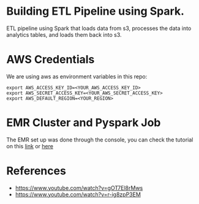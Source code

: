 # Building ETL Pipeline using Spark.
ETL pipeline using Spark that loads data from s3, processes the data into analytics tables, and loads them back into s3.

# AWS Credentials

We are using aws as environment variables in this repo:
```
export AWS_ACCESS_KEY_ID=<YOUR_AWS_ACCESS_KEY_ID>
export AWS_SECRET_ACCESS_KEY=<YOUR_AWS_SECRET_ACCESS_KEY>
export AWS_DEFAULT_REGION=<YOUR_REGION>
```

# EMR Cluster and Pyspark Job

The EMR set up was done through the console, you can check the tutorial on this [link](https://www.youtube.com/watch?v=gOT7El8rMws) or [here](https://www.youtube.com/watch?v=r-ig8zpP3EM)

# References

- https://www.youtube.com/watch?v=gOT7El8rMws
- https://www.youtube.com/watch?v=r-ig8zpP3EM
